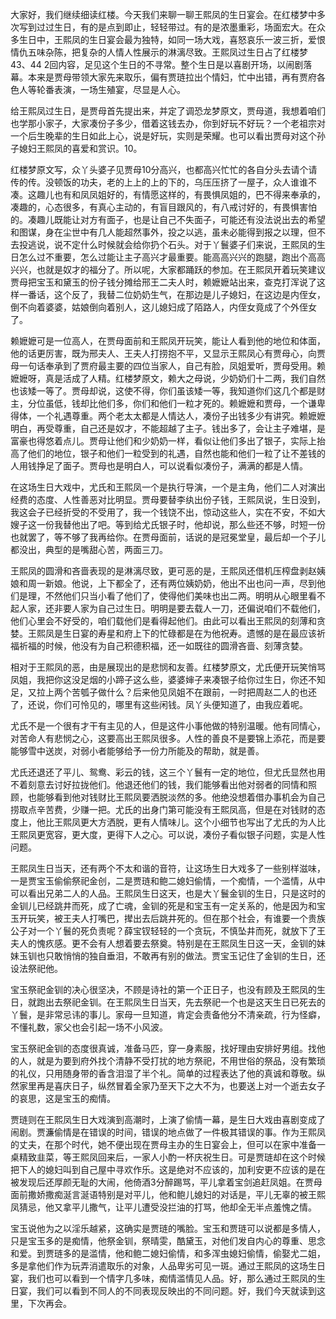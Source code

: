
大家好，我们继续细读红楼。今天我们来聊一聊王熙凤的生日宴会。在红楼梦中多次写到过过生日，有的是点到即止，轻轻带过。有的是浓墨重彩，场面宏大。在众多生日中，王熙凤的生日宴会最为独特，如同一场大戏，喜怒哀乐一波三折，爱恨情仇五味杂陈，把复杂的人情人性展示的淋漓尽致。王熙凤过生日占了红楼梦43、44 2回内容，足见这个生日的不寻常。整个生日是以喜剧开场，以闹剧落幕。本来是贾母带领大家先来取乐，偏有贾琏拉出个情妇，忙中出错，再有贾府各色人等轮番表演，一场生殖宴，尽显是人心。

给王熙凤过生日，是贾母首先提出来，并定了调恐龙梦原文，贾母道，我想着咱们也学那小家子，大家凑份子多少，借着这钱去办，你到好玩不好玩？一个老祖宗对一个后生晚辈的生日如此上心，说是好玩，实则是荣耀。也可以看出贾母对这个孙子媳妇王熙凤的喜爱和赏识。10。

红楼梦原文写，众丫头婆子见贾母10分高兴，也都高兴忙忙的各自分头去请个请传的传。没顿饭的功夫，老的上上的上的下的，乌压压挤了一屋子，众人谁谁不凑。这趣儿也有和凤凤姐好的，有情愿这样的，有畏惧凤姐的，巴不得来奉承的，凑趣的，心态很多，有真心主动的，有盲目跟风的，有八戒讨好的，有畏惧害怕的。凑趣儿既能让对方有面子，也是让自己不失面子，可能还有没法说出去的希望和图谋，身在尘世中有几人能超然事外，投之以逃，虽未必能得到报之以理，但不去投逃说，说不定什么时候就会给你扔个石头。对于丫鬟婆子们来说，王熙凤的生日怎么过不重要，怎么过能让主子高兴才最重要。能高高兴兴的跑腿，跑出个高高兴兴，也就是奴才的福分了。所以呢，大家都踊跃的参加。在王熙凤开着玩笑建议贾母把宝玉和黛玉的份子钱分摊给邢王二夫人时，赖嬷嬷站出来，查克打浑说了这样一番话，这个反了，我替二位奶奶生气，在那边是儿子媳妇，在这边是内侄女，倒不向着婆婆，姑娘倒向着别人，这儿媳妇成了陌路人，内侄女竟成了个外侄女了。

赖嬷嬷可是一位高人，在贾母面前和王熙凤开玩笑，能让人看到他的地位和体面，他的话更厉害，既为邢夫人、王夫人打捞抱不平，又显示王熙凤心有贾母心，向贾母一句话奉承到了贾府最主要的四位当家人，自己有脸，凤姐爱听，贾母受用。赖嬷嬷呀，真是活成了人精。红楼梦原文，赖大之母说，少奶奶们十二两，我们自然也该矮一等了。贾母却说，这使不得，你们虽该矮一等，我知道你们这几个都是财主，分位虽低，钱却比他们多，你们和他们一粒才死的。赖嬷嬷和贾母，一个谦卑得体，一个礼遇尊重。两个老太太都是人情达人，凑份子出钱多少有讲究。赖嬷嬷明白，再受尊重，自己还是奴才，不能超越了主子。钱出多了，会让主子难堪，是富豪也得悠着点儿。贾母让他们和少奶奶一样，看似让他们多出了银子，实际上抬高了他们的地位，银子和他们一粒受到的礼遇，自然也能和他们一粒了让不差钱的人用钱挣足了面子。贾母也是明白人，可以说看似凑份子，满满的都是人情。

在这场生日大戏中，尤氏和王熙凤一个是执行导演，一个是主角，他们二人对演出经费的态度、人性善恶对比明显。贾母要替李纨出份子钱，王熙凤说，生日没到，我这会子已经折受的不受用了，我一个钱饶不出，惊动这些人，实在不安，不如大嫂子这一份我替他出了吧。等到给尤氏银子时，他却说，那么些还不够，时短一份也就罢了，等不够了我再给你。在贾母面前，话说的是冠冕堂皇，最后却一个子儿都没出，典型的是嘴甜心苦，两面三刀。

王熙凤的圆滑和吝啬表现的是淋漓尽致，更可恶的是，王熙凤还借机压榨盘剥赵姨娘和周一新娘。他说，上下都全了，还有两位姨奶奶，他出不出也问一声，尽到他们是理，不然他们只当小看了他们了，使得他们美味也出二两。明明从心眼里看不起人家，还非要人家为自己过生日。明明是要去载人一刀，还偏说咱们不载他们，他们心里会不好受的，咱们载他们是看得起他们。由此可以看出王熙凤的刻薄和贪婪。王熙凤是生日宴的寿星和府上下的忙碌都是在为他祝寿。遗憾的是在最应该祈福祈福的时候，他没有为自己积德积福，还一如既往的圆滑吝啬、刻薄贪婪。

相对于王熙凤的恶，由是展现出的是悲悯和友善。红楼梦原文，尤氏便开玩笑悄骂凤姐，我把你这没足烟的小蹄子这么些，婆婆婶子来凑银子给你过生日，你还不知足，又拉上两个苦瓠子做什么？后来他见凤姐不在跟前，一时把周赵二人的也还了，还说，你们可怜见的，哪里有这些闲钱。凤丫头便知道了，由我应着呢。

尤氏不是一个很有才干有主见的人，但是这件小事他做的特别温暖。他有同情心，对苦命人有悲悯之心，这要高出王熙凤很多。人性的善良不是要锦上添花，而是要能够雪中送炭，对弱小者能够给予一份力所能及的帮助，就是善。

尤氏还退还了平儿、鸳鸯、彩云的钱，这三个丫鬟有一定的地位，但尤氏显然也用不着刻意去讨好拉拢他们。他退还他们的钱，我们能够看出他对弱者的同情和照顾，也能够看到他对钱财比王熙凤要洒脱淡然的多。他绝没想着借办事机会为自己捞取点辛苦费，少赚一把。尤氏的出身门第可能没有王熙凤高，但是在对钱财的态度上，他比王熙凤更大方洒脱，更有人情味儿。这个小细节也写出了尤氏的为人比王熙凤更宽容，更大度，更得下人之心。可以说，凑份子看似银子问题，实是人性问题。

王熙凤生日当天，还有两个不太和谐的音符，让这场生日大戏多了一些别样滋味，一是贾宝玉偷偷祭祀金创，二是贾琏和鲍二媳妇偷情，一个痴情，一个滥情，从中可以看出兄弟二人的人品。王熙凤生日这天，也是大丫鬟金钏的生日，只是这时的金钏儿已经跳井而死，成了亡魂，金钏的死是和宝玉有一定关系的，他是因为和宝玉开玩笑，被王夫人打嘴巴，撵出去后跳井死的。但在那个社会，有谁要一个贵族公子对一个丫鬟的死负责呢？薛宝钗轻轻的一个贪玩，不慎坠井而死，就放下了王夫人的愧疚感。更不会有人想着要去祭奠。特别是在王熙凤生日这一天，金钏的妹妹玉钏也只敢悄悄的独自垂泪，不敢再有别的做法。贾宝玉记住了金钏的生日，还设法祭祀他。

宝玉祭祀金钏的决心很坚决，不顾是诗社的第一个正日子，也没有顾及王熙凤的生日，就跑出去祭祀金钏。在王熙凤生日当天，先去祭祀一个也是这天生日已死去的丫鬟，是非常忌讳的事儿。家母一旦知道，肯定会责备他分不清亲疏，行为怪癖，不懂礼数，家父也会引起一场不小风波。

宝玉祭祀金钏的态度很真诚，准备马匹，穿一身素服，找好理由安排好男组。找他的人，就是为要到府外找个清静不受打扰的地方祭祀，不用世俗的祭品，没有繁琐的礼仪，只用随身带的香含泪湿了半个礼。简单的过程表达了他的真诚和尊敬。纵然家里再是喜庆日子，纵然冒着全家乃至天下之大不为，也要送上对一个逝去女子的哀思，这是宝玉的痴情。

贾琏则在王熙凤生日大戏演到高潮时，上演了偷情一幕，是生日大戏由喜剧变成了闹剧。贾濂偷情是在错误的时间，错误的地点做了一件极其错误的事。作为王熙凤的丈夫，在那个时代，她不便出现在贾母主办的生日宴会上，但可以在家中准备一桌精致韭菜，等王熙凤回来后，一家人小酌一杯庆祝生日。可是贾琏却在这个时候把下人的媳妇叫到自己屋中寻欢作乐。这是绝对不应该的，加利安更不应该的是在被发现后还厚颜无耻的大闹，他倚酒3分醉踢骂，平儿拿着宝剑追赶凤姐。在贾母面前撒娇撒痴涎言涎语特别是对平儿，他和鲍儿媳妇的对话是，平儿无辜的被王熙凤猜忌，他又拿平儿撒气，让平儿遭受没拦油的打骂，他却全无半点羞愧之情。

宝玉说他为之以淫乐越紧，这确实是贾琏的嘴脸。宝玉和贾琏可以说都是多情人，只是宝玉多的是痴情，他祭金钏，祭晴雯，酷黛玉，对他们发自内心的尊重、思念和爱。到贾琏多的是滥情，他和鲍二媳妇偷情，和多浑虫媳妇偷情，偷娶尤二姐，多是拿他们作为玩弄消遣取乐的对象，人品卑劣可见一斑。通过王熙凤的这场生日宴，我们也可以看到一个情字几多味，痴情滥情见人品。好，那么通过王熙凤的生日宴，我们可以看到不同人的不同表现反映出的不同问题。好，我们今天就读到这里，下次再会。


